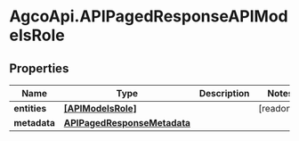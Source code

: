 # AgcoApi.APIPagedResponseAPIModelsRole

## Properties

Name | Type | Description | Notes
------------ | ------------- | ------------- | -------------
**entities** | [**[APIModelsRole]**](APIModelsRole.md) |  | [readonly] 
**metadata** | [**APIPagedResponseMetadata**](APIPagedResponseMetadata.md) |  | 


